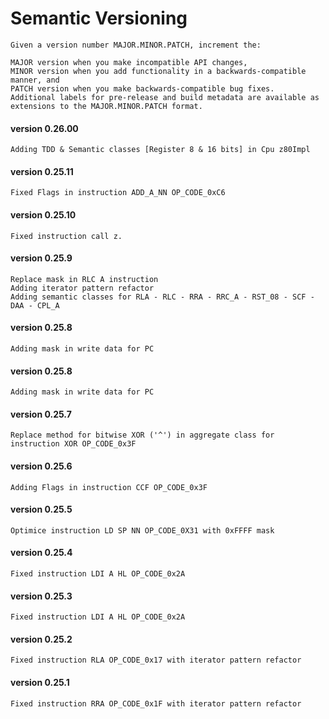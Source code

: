 Semantic Versioning
=========

```
Given a version number MAJOR.MINOR.PATCH, increment the:

MAJOR version when you make incompatible API changes,
MINOR version when you add functionality in a backwards-compatible manner, and
PATCH version when you make backwards-compatible bug fixes.
Additional labels for pre-release and build metadata are available as extensions to the MAJOR.MINOR.PATCH format.
```

#### version 0.26.00
```
Adding TDD & Semantic classes [Register 8 & 16 bits] in Cpu z80Impl
```

#### version 0.25.11
```
Fixed Flags in instruction ADD_A_NN OP_CODE_0xC6
```

#### version 0.25.10
```
Fixed instruction call z.
```

#### version 0.25.9
```
Replace mask in RLC A instruction
Adding iterator pattern refactor
Adding semantic classes for RLA - RLC - RRA - RRC_A - RST_08 - SCF - DAA - CPL_A
```

#### version 0.25.8
```
Adding mask in write data for PC
```

#### version 0.25.8
```
Adding mask in write data for PC
```

#### version 0.25.7
```
Replace method for bitwise XOR ('^') in aggregate class for instruction XOR OP_CODE_0x3F
```

#### version 0.25.6
```
Adding Flags in instruction CCF OP_CODE_0x3F
```

#### version 0.25.5
```
Optimice instruction LD SP NN OP_CODE_0X31 with 0xFFFF mask
```

#### version 0.25.4
```
Fixed instruction LDI A HL OP_CODE_0x2A
```

#### version 0.25.3
```
Fixed instruction LDI A HL OP_CODE_0x2A
```

#### version 0.25.2
```
Fixed instruction RLA OP_CODE_0x17 with iterator pattern refactor
```

#### version 0.25.1
```
Fixed instruction RRA OP_CODE_0x1F with iterator pattern refactor
```

